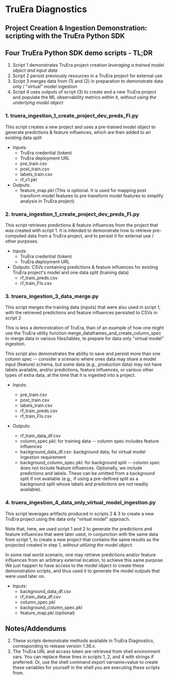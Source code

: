# TruEra Diagnostics
## Project Creation & Ingestion Demonstration: scripting with the TruEra Python SDK

## Four TruEra Python SDK demo scripts - TL;DR
1. Script 1 demonstrates TruEra project creation _leveraging a trained model object and input data_
2. Script 2 persist previously resources in a TruEra project for external use
3. Script 3 merges data from (1) and (2) in preparation to demonstrate data only / "virtual" model ingestion
4. Script 4 uses outputs of script (3) to create and a new TruEra project and populate the ML observability metrics within it, _without using the underlying model object_

### 1. truera_ingestion_1_create_project_dev_preds_FI.py
This script creates a new project and uses a pre-trained model object to generate predictions & feature influences, which are then added to an existing data split

- Inputs: 
    - TruEra credential (token)
    - TruEra deployment URL
    - pre_train.csv
    - post_train.csv
    - labels_train.csv
    - rf_v1.pkl
- Outputs:
    - feature_map.pkl (This is optional. It is used for mapping post transform model features to pre transform model features to simplify analysis in TruEra project)
        
        
### 2. truera_ingestion_1_create_project_dev_preds_FI.py
This script retrieves predictions & feature influences from the project that was created with script 1. It is intended to demonstrate how to retrieve pre-computed data from a TruEra project, and to persist it for external use / other purposes. 

- Inputs: 
    - TruEra credential (token)
    - TruEra deployment URL
- Outputs: CSVs containing predictions & feature influences for existing TruEra project's model and one data split (training data)
    - rf_train_preds.csv
    - rf_train_FIs.csv
        

### 3. truera_ingestion_3_data_merge.py
This script merges the training data (inputs) that were also used in script 1, with the retrieved predictions and feature influences persisted to CSVs in script 2

This is less a demonstration of TruEra, than of an example of how one might use the TruEra utility function merge_dataframes_and_create_column_spec to merge data in various files/tables, to prepare for data only "virtual model" ingestion.

This script also demonstrates the ability to save and persist more than one column spec -- consider a scenario where ones data may share a model input (feature) schema, but some data (e.g., production data) may not have labels available, and/or predictions, feature influences, or various other types of extra data, at the time that it is ingested into a project. 

- Inputs: 
    - pre_train.csv
    - post_train.csv
    - labels_train.csv
    - rf_train_preds.csv
    - rf_train_FIs.csv
    
- Outputs:
    - rf_train_data_df.csv
    - column_spec.pkl: for training data -- column spec includes feature influences
    - background_data_df.csv: background data; for virtual model ingestion requirement
    - background_column_spec.pkl: for background split -- column spec does not include feature influences. Optionally, we include predictions and labels. These can be omitted from a background split if not available (e.g., if using a pre-defined split as a background split whose labels and predictions are not readily available). 
    
 
### 4. truera_ingestion_4_data_only_virtual_model_ingestion.py
This script leverages artifacts produced in scripts 2 & 3 to create a new TruEra project using the data only "virtual model" approach. 

Note that, here, we used script 1 and 2 to generate the predictions and feature influences that were later used, in conjunction with the same data from script 1, to create a _new project_ that contains the same results as the projected created in step 1, _without utilizing the model object_. 

In some real world scenario, one may retrieve predictions and/or feature influences from an arbitrary external location, to achieve this same purpose. We just happen to have access to the model object to create these demonstration scripts, and thus used it to generate the model outputs that were used later on. 

- Inputs:
    - background_data_df.csv
    - rf_train_data_df.csv
    - column_spec.pkl
    - background_column_spec.pkl
    - feature_map.pkl (optional)


## Notes/Addendums
2. These scripts demonstrate methods available in TruEra Diagnostics, corresponding to release version 1.36.x.
1. The TruEra URL and access token are retrieved from shell environment vars. You can replace these lines in scripts 1, 2, and 4 with strings if preferred. Or, use the shell command export varname=value to create these variables for yourself in the shell you are executing these scripts from.

